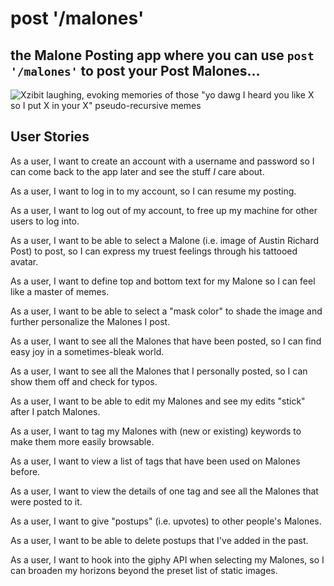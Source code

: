 # post '/malones'

## the Malone Posting app where you can use `post '/malones'` to post your Post Malones...

![Xzibit laughing, evoking memories of those "yo dawg I heard you like X so I put X in your X" pseudo-recursive memes](https://i.ytimg.com/vi/fWsMzyhbl9I/maxresdefault.jpg)

## User Stories

As a user, I want to create an account with a username and password so I can come back to the app later and see the stuff *I* care about.

As a user, I want to log in to my account, so I can resume my posting.

As a user, I want to log out of my account, to free up my machine for other users to log into.




As a user, I want to be able to select a Malone (i.e. image of Austin Richard Post) to post, so I can express my truest feelings through his tattooed avatar.

As a user, I want to define top and bottom text for my Malone so I can feel like a master of memes.

As a user, I want to be able to select a "mask color" to shade the image and further personalize the Malones I post.

As a user, I want to see all the Malones that have been posted, so I can find easy joy in a sometimes-bleak world.

As a user, I want to see all the Malones that I personally posted, so I can show them off and check for typos.

As a user, I want to be able to edit my Malones and see my edits "stick" after I patch Malones.

As a user, I want to tag my Malones with (new or existing) keywords to make them more easily browsable.

As a user, I want to view a list of tags that have been used on Malones before.

As a user, I want to view the details of one tag and see all the Malones that were posted to it.

As a user, I want to give "postups" (i.e. upvotes) to other people's Malones.

As a user, I want to be able to delete postups that I've added in the past.

As a user, I want to hook into the giphy API when selecting my Malones, so I can broaden my horizons beyond the preset list of static images.
